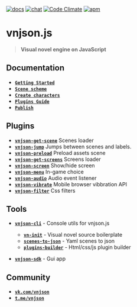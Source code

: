 [![docs](https://img.shields.io/badge/docs-14%25-brightgreen.svg?style=flat-square)]() [![chat](https://img.shields.io/badge/chat-t.me-blue.svg?style=flat-square)](https://t.me/vnjson) [![Code Climate](https://img.shields.io/codeclimate/c/Nickersoft/dql.svg?style=flat-square)]() [![apm](https://img.shields.io/apm/l/vim-mode.svg?style=flat-square)]()
# vnjson.js
> __Visual novel engine on JavaScript__


## Documentation
* [__`Getting Started`__](https://github.com/vnjson/vnjson.js/blob/master/docs/en-US/v0.9.0/Getting-Started.md)
* [__`Scene scheme`__](https://github.com/vnjson/vnjson.js/blob/master/docs/en-US/v0.9.0/Scene-scheme.md)
* [__`Create characters`__](https://github.com/vnjson/vnjson.js/blob/master/docs/en-US/v0.9.0/Create-characters.md)
* [__`Plugins Guide`__](https://github.com/vnjson/vnjson.js/blob/master/docs/en-US/v0.9.0/Plugins-guide.md)
* [__`Publish`__](https://github.com/vnjson/vnjson.js/blob/master/docs/en-US/v0.9.0/Publish.md)


## Plugins
* [__`vnjson-get-scene`__](https://github.com/vnjson/vnjson-get-scene) Scenes loader
* [__`vnjson-jump`__](https://github.com/vnjson/vnjson-jump) Jumps between scenes and labels. 
* [__`vnjson-preload`__](https://github.com/vnjson/vnjson-preload) Preload assets scene 
* [__`vnjson-get-screens`__](https://github.com/vnjson/vnjson-get-screens) Screens loader
* [__`vnjson-screen`__](https://github.com/vnjson/vnjson-screen) Show/hide screen
* [__`vnjson-menu`__](https://github.com/vnjson/vnjson-menu) In-game choice
* [__`vnjson-audio`__](https://github.com/vnjson/vnjson-audio) Audio event listener
* [__`vnjson-vibrate`__](https://github.com/vnjson/vnjson-vibrate) Mobile browser vibbration API
* [__`vnjson-filter`__](https://github.com/vnjson/vnjson-filter) Css filters

## Tools
* [__`vnjson-cli`__](https://github.com/vnjson/vnjson-cli) -  Console utils for vnjson.js
  * [__`vn-init`__](https://github.com/vnjson/vn-init) - Visual novel source boilerplate 
  * [__`scenes-to-json`__](https://github.com/vnjson/scenes-to-json) - Yaml scenes to json
  * [__`plugins-builder`__](https://github.com/vnjson/plugins-builder) - Html/css/js plugin builder

* [__`vnjson-sdk`__](https://github.com/vnjson/vnjson-sdk) -  Gui app

## Community
* [__`vk.com/vnjson`__](https://vk.com/vnjson)
* [__`t.me/vnjson`__](https://t.me/vnjson)

